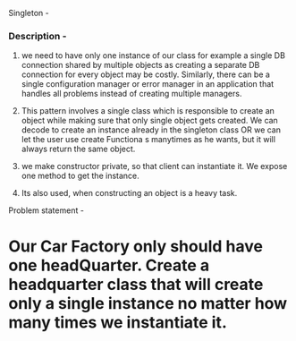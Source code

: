 Singleton - 

### Description -
1.  we need to have only one instance of our class for example a single DB connection shared by multiple objects as creating a separate DB connection for every object may be costly. Similarly, there can be a single configuration manager or error manager in an application that handles all problems instead of creating multiple managers.

2. This pattern involves a single class which is responsible to create an object while making sure that only single object gets created.
We can decode to create an instance already in the singleton class OR we can let the user use create Functiona s manytimes as he wants, but it will always return the same object.

3. we make constructor private, so that client can instantiate it. We expose one method to get the instance.

4. Its also used, when constructing an object is a heavy task.


Problem statement -
# Our Car Factory only should have one headQuarter. Create a headquarter class that will create only a single instance no matter how many times we instantiate it.